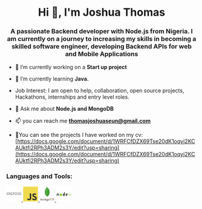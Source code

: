 <h1 align="center">Hi 👋, I'm Joshua Thomas</h1>
<h3 align="center">A passionate Backend developer with Node.js from Nigeria. I am currently on a journey to increasing my skills in becoming a skilled software engineer, developing Backend APIs for web and Mobile Applications</h3>

- 🔭 I’m currently working on a **Start up project**

- 🌱 I’m currently learning **Java.**
- Job Interest: I am open to help, collaboration, open source projects, Hackathons, internships and entry level roles.

- 💬 Ask me about **Node.js and MongoDB**

- 📫 you can reach me **thomasjoshuaseun@gmail.com**

- 📄You can see the projects I have worked on my cv: [https://docs.google.com/document/d/1WRFCfDZX69Tse20dK1oqyj2KCAUktfi2RPh3ADM2s3Y/edit?usp=sharing](https://docs.google.com/document/d/1WRFCfDZX69Tse20dK1oqyj2KCAUktfi2RPh3ADM2s3Y/edit?usp=sharing)


<h3 align="left">Languages and Tools:</h3>
<p align="left"> <a href="https://expressjs.com" target="_blank" rel="noreferrer"> <img src="https://raw.githubusercontent.com/devicons/devicon/master/icons/express/express-original-wordmark.svg" alt="express" width="40" height="40"/> </a><a href="https://developer.mozilla.org/en-US/docs/Web/JavaScript" target="_blank" rel="noreferrer"> <img src="https://raw.githubusercontent.com/devicons/devicon/master/icons/javascript/javascript-original.svg" alt="javascript" width="40" height="40"/> </a> <a href="https://www.mongodb.com/" target="_blank" rel="noreferrer"> <img src="https://raw.githubusercontent.com/devicons/devicon/master/icons/mongodb/mongodb-original-wordmark.svg" alt="mongodb" width="40" height="40"/> </a> <a href="https://nodejs.org" target="_blank" rel="noreferrer"> <img src="https://raw.githubusercontent.com/devicons/devicon/master/icons/nodejs/nodejs-original-wordmark.svg" alt="nodejs" width="40" height="40"/> </a> </p>

<!-- <a href="https://www.java.com" target="_blank" rel="noreferrer"> <img src="https://raw.githubusercontent.com/devicons/devicon/master/icons/java/java-original.svg" alt="java" width="40" height="40"/> </a> -->
